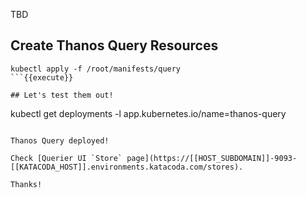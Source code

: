 TBD

## Create Thanos Query Resources

```
kubectl apply -f /root/manifests/query
```{{execute}}

## Let's test them out!

```
kubectl get deployments -l app.kubernetes.io/name=thanos-query
```{{execute}}

Thanos Query deployed!

Check [Querier UI `Store` page](https://[[HOST_SUBDOMAIN]]-9093-[[KATACODA_HOST]].environments.katacoda.com/stores).

Thanks!
